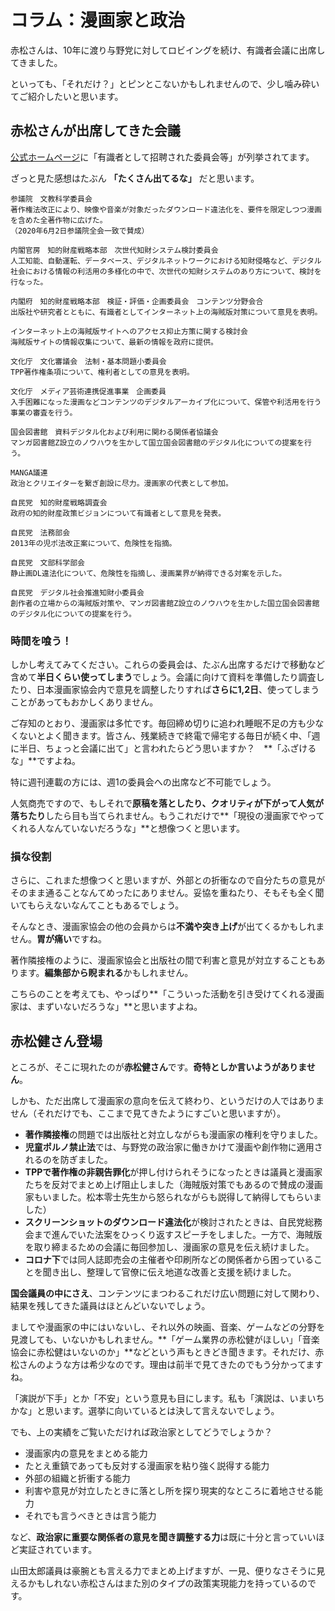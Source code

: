 # コラム：漫画家と政治

赤松さんは、10年に渡り与野党に対してロビイングを続け、有識者会議に出席してきました。

といっても、「それだけ？」とピンとこないかもしれませんので、少し噛み砕いてご紹介したいと思います。

## 赤松さんが出席してきた会議

[公式ホームページ](https://kenakamatsu.jp/profile)に「有識者として招聘された委員会等」が列挙されてます。

ざっと見た感想はたぶん **「たくさん出てるな」** だと思います。

```
参議院　文教科学委員会
著作権法改正により、映像や音楽が対象だったダウンロード違法化を、要件を限定しつつ漫画を含めた全著作物に広げた。
（2020年6月2日参議院全会一致で賛成）

内閣官房　知的財産戦略本部　次世代知財システム検討委員会
人工知能、自動運転、データベース、デジタルネットワークにおける知財侵略など、デジタル社会における情報の利活用の多様化の中で、次世代の知財システムのあり方について、検討を行なった。

内閣府　知的財産戦略本部　検証・評価・企画委員会　コンテンツ分野会合
出版社や研究者とともに、有識者としてインターネット上の海賊版対策について意見を表明。

インターネット上の海賊版サイトへのアクセス抑止方策に関する検討会
海賊版サイトの情報収集について、最新の情報を政府に提供。

文化庁　文化審議会　法制・基本問題小委員会
TPP著作権条項について、権利者としての意見を表明。

文化庁　メディア芸術連携促進事業　企画委員
入手困難になった漫画などコンテンツのデジタルアーカイブ化について、保管や利活用を行う事業の審査を行う。

国会図書館　資料デジタル化および利用に関わる関係者協議会
マンガ図書館Z設立のノウハウを生かして国立国会図書館のデジタル化についての提案を行う。

MANGA議連
政治とクリエイターを繋ぎ創設に尽力。漫画家の代表として参加。

自民党　知的財産戦略調査会
政府の知的財産政策ビジョンについて有識者として意見を発表。

自民党　法務部会
2013年の児ポ法改正案について、危険性を指摘。

自民党　文部科学部会
静止画DL違法化について、危険性を指摘し、漫画業界が納得できる対案を示した。

自民党　デジタル社会推進知財小委員会
創作者の立場からの海賊版対策や、マンガ図書館Z設立のノウハウを生かした国立国会図書館のデジタル化についての提案を行う。
```

### 時間を喰う！

しかし考えてみてください。これらの委員会は、たぶん出席するだけで移動など含めて**半日くらい使ってしまう**でしょう。会議に向けて資料を準備したり調査したり、日本漫画家協会内で意見を調整したりすれば**さらに1,2日**、使ってしまうことがあってもおかしくありません。

ご存知のとおり、漫画家は多忙です。毎回締め切りに追われ睡眠不足の方も少なくないとよく聞きます。皆さん、残業続きで終電で帰宅する毎日が続く中、「週に半日、ちょっと会議に出て」と言われたらどう思いますか？　**「ふざけるな」**ですよね。

特に週刊連載の方には、週1の委員会への出席など不可能でしょう。

人気商売ですので、もしそれで**原稿を落としたり、クオリティが下がって人気が落ちたり**したら目も当てられません。もうこれだけで**「現役の漫画家でやってくれる人なんていないだろうな」**と想像つくと思います。

### 損な役割

さらに、これまた想像つくと思いますが、外部との折衝なので自分たちの意見がそのまま通ることなんてめったにありません。妥協を重ねたり、そもそも全く聞いてもらえないなんてこともあるでしょう。

そんなとき、漫画家協会の他の会員からは**不満や突き上げ**が出てくるかもしれません。**胃が痛い**ですね。

著作隣接権のように、漫画家協会と出版社の間で利害と意見が対立することもあります。**編集部から睨まれる**かもしれません。

こちらのことを考えても、やっぱり**「こういった活動を引き受けてくれる漫画家は、まずいないだろうな」**と思いますよね。

## 赤松健さん登場

ところが、そこに現れたのが**赤松健さん**です。**奇特としか言いようがありません**。

しかも、ただ出席して漫画家の意向を伝えて終わり、というだけの人ではありません（それだけでも、ここまで見てきたようにすごいと思いますが）。

- **著作隣接権**の問題では出版社と対立しながらも漫画家の権利を守りました。
- **児童ポルノ禁止法**では、与野党の政治家に働きかけて漫画や創作物に適用されるのを防ぎました。
- **TPPで著作権の非親告罪化**が押し付けられそうになったときは議員と漫画家たちを反対でまとめ上げ阻止しました（海賊版対策でもあるので賛成の漫画家もいました。松本零士先生から怒られながらも説得して納得してもらいました）
- **スクリーンショットのダウンロード違法化**が検討されたときは、自民党総務会まで進んでいた法案をひっくり返すスピーチをしました。一方で、海賊版を取り締まるための会議に毎回参加し、漫画家の意見を伝え続けました。
- **コロナ下**では同人誌即売会の主催者や印刷所などの関係者から困っていることを聞き出し、整理して官僚に伝え地道な改善と支援を続けました。

**国会議員の中にさえ**、コンテンツにまつわるこれだけ広い問題に対して関わり、結果を残してきた議員はほとんどいないでしょう。

ましてや漫画家の中にはいないし、それ以外の映画、音楽、ゲームなどの分野を見渡しても、いないかもしれません。**「ゲーム業界の赤松健がほしい」「音楽協会に赤松健はいないのか」**などという声もときどき聞きます。それだけ、赤松さんのような方は希少なのです。理由は前半で見てきたのでもう分かってますね。

「演説が下手」とか「不安」という意見も目にします。私も「演説は、いまいちかな」と思います。選挙に向いているとは決して言えないでしょう。

でも、上の実績をご覧いただければ政治家としてどうでしょうか？

- 漫画家内の意見をまとめる能力
- たとえ重鎮であっても反対する漫画家を粘り強く説得する能力
- 外部の組織と折衝する能力
- 利害や意見が対立したときに落とし所を探り現実的なところに着地させる能力
- それでも言うべきときは言う能力

など、**政治家に重要な関係者の意見を聞き調整する力**は既に十分と言っていいほど実証されています。

山田太郎議員は豪腕とも言える力でまとめ上げますが、一見、便りなさそうに見えるかもしれない赤松さんはまた別のタイプの政策実現能力を持っているのです。
